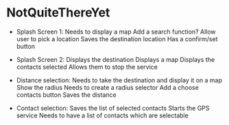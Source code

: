 # NotQuiteThereYet

* Splash Screen 1:
	  Needs to display a map
  		  Add a search function?
	  Allow user to pick a location
	  Saves the destination location
	  Has a confirm/set button
	
* Splash Screen 2:
  	Displays the destination
	  Displays a map
	  Displays the contacts selected
	  Allows them to stop the service

* Distance selection:
	  Needs to take the destination and display it on a map
	    	Show the radius
	  Needs to create a radius selector
	  Add a choose contacts button
	  Saves the distance

* Contact selection:
	  Saves the list of selected contacts
	  Starts the GPS service
	  Needs to have a list of contacts which are selectable

